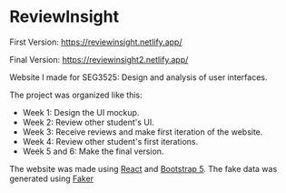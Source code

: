 # ReviewInsight

First Version:
https://reviewinsight.netlify.app/

Final Version:
https://reviewinsight2.netlify.app/

Website I made for SEG3525: Design and analysis of user interfaces.

The project was organized like this:
* Week 1: Design the UI mockup.
* Week 2: Review other student's UI.
* Week 3: Receive reviews and make first iteration of the website.
* Week 4: Review other student's first iterations.
* Week 5 and 6: Make the final version.

The website was made using [React](https://react.dev/) and [Bootstrap 5](https://getbootstrap.com/). The fake data was generated using [Faker](https://faker.readthedocs.io/en/master/)
